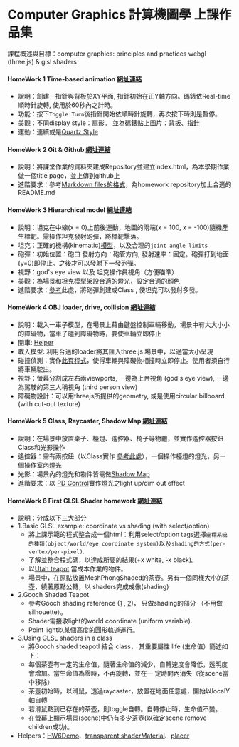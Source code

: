 # Computer Graphics 計算機圖學 上課作品集

課程概述與目標：computer graphics: principles and practices  webgl (three.js) & glsl shaders 


#### HomeWork 1 Time-based animation [網址連結](http://web.cse.ttu.edu.tw/jmchen/cg/fall17/hw1.htm)
- 說明：創建一指針與背板於XY平面, 指針初始在正Y軸方向。碼錶依Real-time順時針旋轉, 使用於60秒內之計時。
- 功能：按下`Toggle Turn`後指針開始依順時針旋轉，再次按下時則是暫停。
- 美觀：不同display style：扇形。 並為碼錶貼上圖片：[背板](https://i.imgur.com/Q1NeB5J.png)、[指針](https://i.imgur.com/QpvBr1S.png)
- 運動：連續或是[Quartz Style](https://www.youtube.com/watch?v=zBflo3UG6Og)


#### HomeWork 2 Git & Github [網址連結](http://web.cse.ttu.edu.tw/jmchen/cg/fall17/hw2-0.htm)
- 說明：將課堂作業的資料夾建成Repository並建立index.html，為本學期作業做一個title page，並上傳到github上
- 進階要求：參考[Markdown files的格式](https://help.github.com/articles/basic-writing-and-formatting-syntax/)，為homework repository加上合適的README.md 


#### HomeWork 3 Hierarchical model [網址連結](http://web.cse.ttu.edu.tw/jmchen/cg/fall17/hw3.htm)
- 說明：坦克在中線(x = 0)上前後運動，地圖的兩端(x = 100, x = -100)隨機產生標靶。需操作坦克發射砲彈，將標靶擊落。
- 坦克：正確的機構(kinematic)[模型](http://web.cse.ttu.edu.tw/jmchen/cg/fall17/tank.html)，以及合理的`joint angle limits`
- 砲彈：初始位置：砲口 發射方向：砲管方向; 發射速率：固定。砲彈打到地面(y=0)即停止。之後才可以發射下一發砲彈。
- 視野：god's eye view 以及 坦克操作員視角（方便瞄準）
- 美觀：為場景和坦克模型架設合適的燈光，設定合適的顏色
- 進階要求：[參考](https://docs.google.com/presentation/d/17tTiIvHCruuUXcSnboq1dPTnf0tQtg53xqUdj3nE2zw/edit#slide=id.p)此處，將砲彈創建成Class , 使坦克可以發射多發。


#### HomeWork 4 OBJ loader, drive, collision [網址連結](http://web.cse.ttu.edu.tw/jmchen/cg/fall17/hw4.htm)
- 說明：載入一車子模型，在場景上藉由鍵盤控制車輛移動，場景中有大大小小的障礙物，當車子碰到障礙物時，要使車輛立即停止
- 開車: [Helper](https://docs.google.com/presentation/d/1dkUZC6EzHXr9WJ_oqd0d9RqcIMzdXeOQoyIGgqwxP80/edit)
- 載入模型: 利用合適的loader將其匯入three.js 場景中，以適當大小呈現
- 碰撞偵測：實作[此頁程式](https://docs.google.com/presentation/d/1vevW4pg9LDJlxUDB-xDjUM1k9Hfu4NXv9s1r3UC3ygQ/edit)，使得車輛與障礙物相撞時立即停止。使用者須自行將車輛駛出。
- 視野：螢幕分割成左右兩viewports,  一邊為上帝視角 (god's eye view), 一邊為駕駛的第三人稱視角 (third person view)
- 障礙物設計：可以用threejs所提供的geometry, 或是使用circular billboard (with cut-out texture)


#### HomeWork 5 Class, Raycaster, Shadow Map [網址連結](http://web.cse.ttu.edu.tw/jmchen/cg/fall17/hw5.htm)
- 說明：在場景中放置桌子、檯燈、遙控器、椅子等物體，並實作遙控器按鈕Class和光影操作
- 遙控器：需有兩按鈕（以Class實作 [參考此處](https://jsfiddle.net/georgeChen/qgwb169w/)），一個操作檯燈的燈光，另一個操作室內燈光
- 光影：場景內的燈光和物件皆需做[Shadow Map](https://sites.google.com/site/cgwith3js/home/shadowmap)
- 進階要求：以 [PD Control](https://docs.google.com/presentation/d/1YwlfYz3jYuo8qjrgduSGvE5uNL0BIOf6aOBE8nMUpSY/edit)實作燈光之light up/dim out effect

#### HomeWork 6 First GLSL Shader homework [網址連結](http://web.cse.ttu.edu.tw/jmchen/cg/fall17/hw6.htm)
- 說明：分成以下三大部分
- 1.Basic GLSL example: coordinate vs shading (with select/option)
  - 將上課示範的程式整合成一個html：利用select/option tags選擇`座標系統的種類(object/world/eye coordinate system)`以及`shading的方式(per-vertex/per-pixel)`.
  - 了解並整合程式碼，以達成所要的結果(+x white, -x black)。
  - 以[Utah teapot](https://en.wikipedia.org/wiki/Utah_teapot) 當成本作業的物件。
  - 場景中，在原點放置MeshPhongShaded的茶壺。另有一個同樣大小的茶壺，繞著原點公轉，以 shaders完成成像(shading) 
- 2.Gooch Shaded Teapot
  - 參考Gooch shading reference ([1](https://lva.cg.tuwien.ac.at/ecg/wiki/doku.php?id=students:gooch) , [2](http://artis.imag.fr/~Cyril.Soler/DEA/NonPhotoRealisticRendering/Papers/p447-gooch.pdf))， 只做shading的部分 （不用做 silhouette）。
  - Shader需接收light的world coordinate (uniform variable).
  - Point light以某個高度的圓形軌道運行。
- 3.Using GLSL shaders in a class
  - 將Gooch shaded teapotl 結合 class， 其重要屬性 life (生命值）簡述如下：
  - 每個茶壺有一定的生命值，隨著生命值的減少，自轉速度會降低，透明度會增加。當生命值為零時，不再旋轉，並在一 定時間內消失（從scene當中移除）
  - 茶壺初始時，以滑鼠，透過raycaster，放置在地面任意處，開始以localY軸自轉 
  - 若滑鼠點到已存在的茶壺，則toggle自轉。自轉停止時，生命值不變。
  - 在螢幕上顯示場景(scene)中仍有多少茶壺(以確定scene remove children成功)。
- Helpers：[HW6Demo](http://web.cse.ttu.edu.tw/jmchen/cg/fall17/hw6demo.html)、[transparent shaderMaterial](http://jsfiddle.net/jmcjc5u/8jhxmwbp/)、[placer](http://jsfiddle.net/game3js/116bxzve/)

